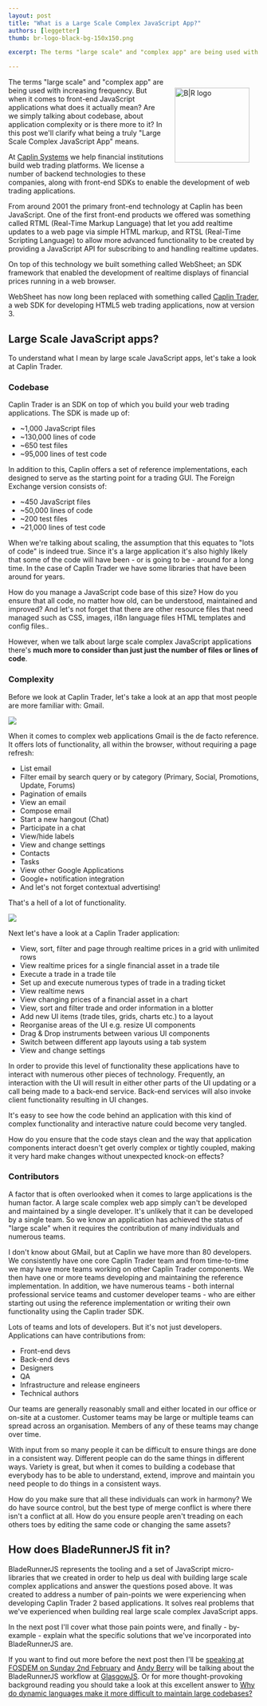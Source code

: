 ```yaml
---
layout: post
title: "What is a Large Scale Complex JavaScript App?"
authors: [leggetter]
thumb: br-logo-black-bg-150x150.png

excerpt: The terms "large scale" and "complex app" are being used with increasing frequency. But when it comes to front-end JavaScript applications what does it actually mean? Are we simply talking about codebase, about application complexity or is there more to it? In this post we'll clarify what being a truly "Large Scale Complex JavaScript App" means.

---
```


<img src="/blog/img/{{ page.thumb }}" alt="B|R logo" width="150" style="margin: 20px;" align="right" />
The terms "large scale" and "complex app" are being used with increasing frequency. But when it comes to front-end JavaScript applications what does it actually mean? Are we simply talking about codebase, about application complexity or is there more to it? In this post we'll clarify what being a truly "Large Scale Complex JavaScript App" means.

At [Caplin Systems](http://www.caplin.com) we help financial institutions build web trading platforms. We license a number of backend technologies to these companies, along with front-end SDKs to enable the development of web trading applications.

From around 2001 the primary front-end technology at Caplin has been JavaScript. One of the first front-end products we offered was something called RTML (Real-Time Markup Language) that let you add realtime updates to a web page via simple HTML markup, and RTSL (Real-Time Scripting Language) to allow more advanced functionality to be created by providing a JavaScript API for subscribing to and handling realtime updates.

On top of this technology we built something called WebSheet; an SDK framework that enabled the development of realtime displays of financial prices running in a web browser.

WebSheet has now long been replaced with something called [Caplin Trader](http://www.caplin.com/caplin-trader), a web SDK for developing HTML5 web trading applications, now at version 3.

## Large Scale JavaScript apps?

To understand what I mean by large scale JavaScript apps, let's take a look at Caplin Trader.

### Codebase

Caplin Trader is an SDK on top of which you build your web trading applications. The SDK is made up of:

* ~1,000 JavaScript files
* ~130,000 lines of code
* ~650 test files
* ~95,000 lines of test code

In addition to this, Caplin offers a set of reference implementations, each designed to serve as the starting point for a trading GUI. The Foreign Exchange version consists of:

* ~450 JavaScript files
* ~50,000 lines of code
* ~200 test files
* ~21,000 lines of test code

When we're talking about scaling, the assumption that this equates to "lots of code" is indeed true. Since it's a large application it's also highly likely that some of the code will have been - or is going to be - around for a long time. In the case of Caplin Trader we have some libraries that have been around for years.

How do you manage a JavaScript code base of this size? How do you ensure that all code, no matter how old, can be understood, maintained and improved? And let's not forget that there are other resource files that need managed such as CSS, images, i18n language files HTML templates and config files..

However, when we talk about large scale complex JavaScript applications there's **much more to consider than just just the number of files or lines of code**.

### Complexity

Before we look at Caplin Trader, let's take a look at an app that most people are more familiar with: Gmail.

![](/blog/img/gmail.png)

When it comes to complex web applications Gmail is the de facto reference. It offers lots of functionality, all within the browser, without requiring a page refresh:

* List email
* Filter email by search query or by category (Primary, Social, Promotions, Update, Forums)
* Pagination of emails
* View an email
* Compose email
* Start a new hangout (Chat)
* Participate in a chat
* View/hide labels
* View and change settings
* Contacts
* Tasks
* View other Google Applications
* Google+ notification integration
* And let's not forget contextual advertising!

That's a hell of a lot of functionality.

![](/blog/img/caplin-trader.png)

Next let's have a look at a Caplin Trader application:

* View, sort, filter and page through realtime prices in a grid with unlimited rows
* View realtime prices for a single financial asset in a trade tile
* Execute a trade in a trade tile
* Set up and execute numerous types of trade in a trading ticket
* View realtime news
* View changing prices of a financial asset in a chart
* View, sort and filter trade and order information in a blotter
* Add new UI items (trade tiles, grids, charts etc.) to a layout
* Reorganise areas of the UI e.g. resize UI components
* Drag & Drop instruments between various UI components
* Switch between different app layouts using a tab system
* View and change settings

In order to provide this level of functionality these applications have to interact with numerous other pieces of technology. Frequently, an interaction with the UI will result in either other parts of the UI updating or a call being made to a back-end service. Back-end services will also invoke client functionality resulting in UI changes.

It's easy to see how the code behind an application with this kind of complex functionality and interactive nature could become very tangled.

How do you ensure that the code stays clean and the way that application components interact doesn't get overly complex or tightly coupled, making it very hard make changes without unexpected knock-on effects?

### Contributors

A factor that is often overlooked when it comes to large applications is the human factor. A large scale complex web app simply can't be developed and maintained by a single developer. It's unlikely that it can be developed by a single team. So we know an application has achieved the status of "large scale" when it requires the contribution of many individuals and numerous teams.

I don't know about GMail, but at Caplin we have more than 80 developers. We consistently have one core Caplin Trader team and from time-to-time we may have more teams working on other Caplin Trader components. We then have one or more teams developing and maintaining the reference implementation. In addition, we have numerous teams - both internal professional service teams and customer developer teams - who are either starting out using the reference implementation or writing their own functionality using the Caplin trader SDK.

Lots of teams and lots of developers. But it's not just developers. Applications can have contributions from:

* Front-end devs
* Back-end devs
* Designers
* QA
* Infrastructure and release engineers
* Technical authors

Our teams are generally reasonably small and either located in our office or on-site at a customer. Customer teams may be large or multiple teams can spread across an organisation. Members of any of these teams may change over time. 

With input from so many people it can be difficult to ensure things are done in a consistent way. Different people can do the same things in different ways. Variety is great, but when it comes to building a codebase that everybody has to be able to understand, extend, improve and maintain you need people to do things in a consistent ways.

How do you make sure that all these individuals can work in harmony? We do have source control, but the best type of merge conflict is where there isn't a conflict at all. How do you ensure people aren't treading on each others toes by editing the same code or changing the same assets?

## How does BladeRunnerJS fit in?

BladeRunnerJS represents the tooling and a set of JavaScript micro-libraries that we created in order to help us deal with building large scale complex applications and answer the questions posed above. It was created to address a number of pain-points we were experiencing when developing Caplin Trader 2 based applications. It solves real problems that we've experienced when building real large scale complex JavaScript apps.

In the next post I'll cover what those pain points were, and finally - by-example - explain what the specific solutions that we've incorporated into BladeRunnerJS are.

If you want to find out more before the next post then I'll be [speaking at FOSDEM on Sunday 2nd February](https://fosdem.org/2014/schedule/event/javascript_app_scalable/) and [Andy Berry](https://twitter.com/andyberry88) will be talking about the BladeRunnerJS workflow at [GlasgowJS](http://glasgowjs.com/). Or for more thought-provoking background reading you should take a look at this excellent answer to [Why do dynamic languages make it more difficult to maintain large codebases?](http://programmers.stackexchange.com/questions/221615/why-do-dynamic-languages-make-it-more-difficult-to-maintain-large-codebases/221658#221658)
